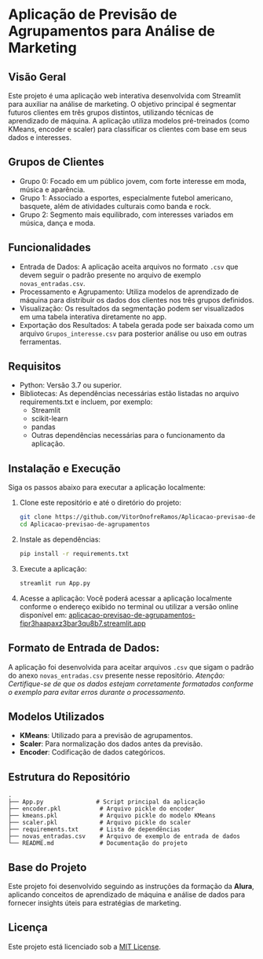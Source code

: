 # Aplicação de Previsão de Agrupamentos para Análise de Marketing

## Visão Geral
Este projeto é uma aplicação web interativa desenvolvida com Streamlit para auxiliar na análise de marketing. O objetivo principal é segmentar futuros clientes em três grupos distintos, utilizando técnicas de aprendizado de máquina. A aplicação utiliza modelos pré-treinados (como KMeans, encoder e scaler) para classificar os clientes com base em seus dados e interesses.

## Grupos de Clientes
- Grupo 0:
  Focado em um público jovem, com forte interesse em moda, música e aparência.
- Grupo 1:
  Associado a esportes, especialmente futebol americano, basquete, além de atividades culturais como banda e rock.
- Grupo 2:
  Segmento mais equilibrado, com interesses variados em música, dança e moda.

## Funcionalidades
- Entrada de Dados:
  A aplicação aceita arquivos no formato `.csv` que devem seguir o padrão presente no arquivo de exemplo `novas_entradas.csv`.
- Processamento e Agrupamento:
  Utiliza modelos de aprendizado de máquina para distribuir os dados dos clientes nos três grupos definidos.
- Visualização:
  Os resultados da segmentação podem ser visualizados em uma tabela interativa diretamente no app.
- Exportação dos Resultados:
  A tabela gerada pode ser baixada como um arquivo `Grupos_interesse.csv` para posterior análise ou uso em outras ferramentas.

## Requisitos
- Python: Versão 3.7 ou superior.
- Bibliotecas:
  As dependências necessárias estão listadas no arquivo requirements.txt e incluem, por exemplo:
  - Streamlit
  - scikit-learn
  - pandas
  - Outras dependências necessárias para o funcionamento da aplicação.

## Instalação e Execução
Siga os passos abaixo para executar a aplicação localmente:

1. Clone este repositório e até o diretório do projeto:
   ```bash
   git clone https://github.com/VitorOnofreRamos/Aplicacao-previsao-de-agrupamentos.git
   cd Aplicacao-previsao-de-agrupamentos
   ```

2. Instale as dependências:
   ```bash
   pip install -r requirements.txt
   ```

3. Execute a aplicação:
   ```bash
   streamlit run App.py
   ```

4. Acesse a aplicação:
  Você poderá acessar a aplicação localmente conforme o endereço exibido no terminal ou utilizar a versão online disponível em:
  [aplicacao-previsao-de-agrupamentos-fipr3haapaxz3bar3qu8b7.streamlit.app](aplicacao-previsao-de-agrupamentos-fipr3haapaxz3bar3qu8b7.streamlit.app)

## Formato de Entrada de Dados:
A aplicação foi desenvolvida para aceitar arquivos `.csv` que sigam o padrão do anexo `novas_entradas.csv` presente nesse repositório.
*Atenção: Certifique-se de que os dados estejam corretamente formatados conforme o exemplo para evitar erros durante o processamento.*

## Modelos Utilizados
- **KMeans**: Utilizado para a previsão de agrupamentos.
- **Scaler**: Para normalização dos dados antes da previsão.
- **Encoder**: Codificação de dados categóricos.

## Estrutura do Repositório
```
.
├── App.py               # Script principal da aplicação
├── encoder.pkl           # Arquivo pickle do encoder
├── kmeans.pkl            # Arquivo pickle do modelo KMeans
├── scaler.pkl            # Arquivo pickle do scaler
├── requirements.txt      # Lista de dependências
├── novas_entradas.csv    # Arquivo de exemplo de entrada de dados
└── README.md             # Documentação do projeto
```

## Base do Projeto
Este projeto foi desenvolvido seguindo as instruções da formação da **Alura**, aplicando conceitos de aprendizado de máquina e análise de dados para fornecer insights úteis para estratégias de marketing.

## Licença
Este projeto está licenciado sob a [MIT License](LICENSE).

